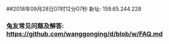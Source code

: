 ##2018年09月28日07时12分07秒 新址: 159.65.244.228
### 兔友常见问题及解答: https://github.com/wanggonging/d/blob/w/FAQ.md
